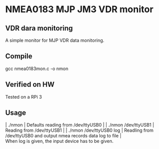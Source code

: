 NMEA0183 MJP JM3 VDR monitor
============================

VDR dara monitoring
-------------------
A simple monitor for MJP VDR data monitoring.

Compile
-------
gcc nmea0183mon.c -o nmon

Verified on HW
--------------
Tested on a RPi 3

Usage
-----
| ./nmon			|	Defaults reading from /dev/ttyUSB0 |
| ./nmon /dev/ttyUSB1		|	Reading from /dev/ttyUSB1 |
| ./nmon /dev/ttyUSB0 log	|	Readling from /dev/ttyUSB0 and output nmea records data log to file |
<br />
When log is given, the input device has to be given.<br />

